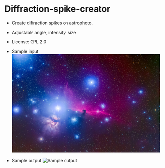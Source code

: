 # Diffraction-spike-creator
* Create diffraction spikes on astrophoto.
* Adjustable angle, intensity, size

* License: GPL 2.0
* Sample input
![Sample input](sample2.jpg)
* Sample output
![Sample output](output2.jpg)
